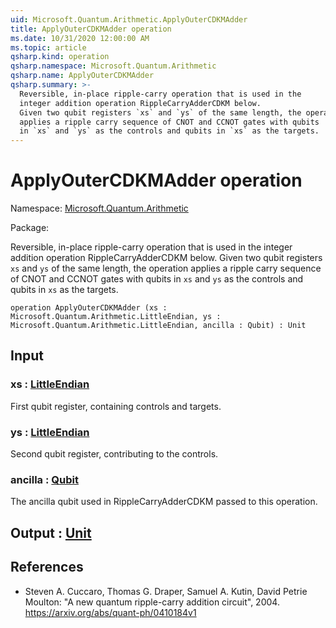 ```yaml
---
uid: Microsoft.Quantum.Arithmetic.ApplyOuterCDKMAdder
title: ApplyOuterCDKMAdder operation
ms.date: 10/31/2020 12:00:00 AM
ms.topic: article
qsharp.kind: operation
qsharp.namespace: Microsoft.Quantum.Arithmetic
qsharp.name: ApplyOuterCDKMAdder
qsharp.summary: >-
  Reversible, in-place ripple-carry operation that is used in the
  integer addition operation RippleCarryAdderCDKM below.
  Given two qubit registers `xs` and `ys` of the same length, the operation
  applies a ripple carry sequence of CNOT and CCNOT gates with qubits
  in `xs` and `ys` as the controls and qubits in `xs` as the targets.
---
```


# ApplyOuterCDKMAdder operation

Namespace: [Microsoft.Quantum.Arithmetic](xref:Microsoft.Quantum.Arithmetic)

Package: [](https://nuget.org/packages/)


Reversible, in-place ripple-carry operation that is used in theinteger addition operation RippleCarryAdderCDKM below.Given two qubit registers `xs` and `ys` of the same length, the operationapplies a ripple carry sequence of CNOT and CCNOT gates with qubitsin `xs` and `ys` as the controls and qubits in `xs` as the targets.

```qsharp
operation ApplyOuterCDKMAdder (xs : Microsoft.Quantum.Arithmetic.LittleEndian, ys : Microsoft.Quantum.Arithmetic.LittleEndian, ancilla : Qubit) : Unit
```


## Input

### xs : [LittleEndian](xref:Microsoft.Quantum.Arithmetic.LittleEndian)

First qubit register, containing controls and targets.


### ys : [LittleEndian](xref:Microsoft.Quantum.Arithmetic.LittleEndian)

Second qubit register, contributing to the controls.


### ancilla : [Qubit](xref:microsoft.quantum.lang-ref.qubit)

The ancilla qubit used in RippleCarryAdderCDKM passed to this operation.



## Output : [Unit](xref:microsoft.quantum.lang-ref.unit)



## References

- Steven A. Cuccaro, Thomas G. Draper, Samuel A. Kutin, David  Petrie Moulton: "A new quantum ripple-carry addition circuit", 2004.  https://arxiv.org/abs/quant-ph/0410184v1
